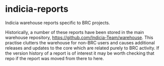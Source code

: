 # indicia-reports
Indicia warehouse reports specific to BRC projects.

Historically, a number of these reports have been stored in the main warehouse repository, https://github.com/Indicia-Team/warehouse. This practise clutters the warehouse for non-BRC users and causes additional releases and updates to the core which are related purely to BRC activity. If the version history of a report is of interest it may be worth checking that repo if the report was moved from there to here.
